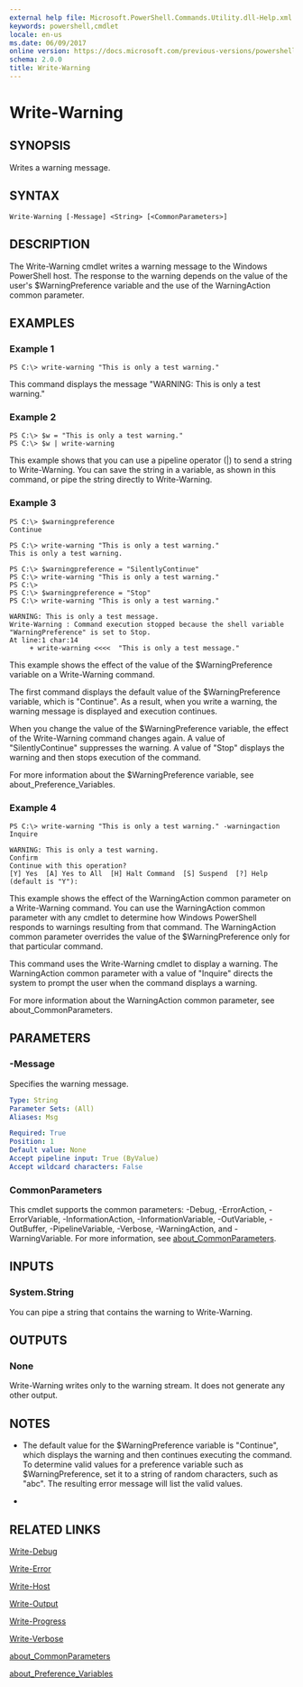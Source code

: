 ```yaml
---
external help file: Microsoft.PowerShell.Commands.Utility.dll-Help.xml
keywords: powershell,cmdlet
locale: en-us
ms.date: 06/09/2017
online version: https://docs.microsoft.com/previous-versions/powershell/module/microsoft.powershell.utility/write-warning?view=powershell-4.0&WT.mc_id=ps-gethelp
schema: 2.0.0
title: Write-Warning
---
```


# Write-Warning

## SYNOPSIS
Writes a warning message.

## SYNTAX

```
Write-Warning [-Message] <String> [<CommonParameters>]
```

## DESCRIPTION
The Write-Warning cmdlet writes a warning message to the Windows PowerShell host.
The response to the warning depends on the value of the user's $WarningPreference variable and the use of the WarningAction common parameter.

## EXAMPLES

### Example 1
```
PS C:\> write-warning "This is only a test warning."
```

This command displays the message "WARNING: This is only a test warning."

### Example 2
```
PS C:\> $w = "This is only a test warning."
PS C:\> $w | write-warning
```

This example shows that you can use a pipeline operator (|) to send a string to Write-Warning.
You can save the string in a variable, as shown in this command, or pipe the string directly to Write-Warning.

### Example 3
```
PS C:\> $warningpreference
Continue

PS C:\> write-warning "This is only a test warning."
This is only a test warning.

PS C:\> $warningpreference = "SilentlyContinue"
PS C:\> write-warning "This is only a test warning."
PS C:\>
PS C:\> $warningpreference = "Stop"
PS C:\> write-warning "This is only a test warning."

WARNING: This is only a test message.
Write-Warning : Command execution stopped because the shell variable "WarningPreference" is set to Stop.
At line:1 char:14
     + write-warning <<<<  "This is only a test message."
```

This example shows the effect of the value of the $WarningPreference variable on a Write-Warning command.

The first command displays the default value of the $WarningPreference variable, which is "Continue".
As a result, when you write a warning, the warning message is displayed and execution continues.

When you change the value of the $WarningPreference variable, the effect of the Write-Warning command changes again.
A value of "SilentlyContinue" suppresses the warning.
A value of "Stop" displays the warning and then stops execution of the command.

For more information about the $WarningPreference variable, see about_Preference_Variables.

### Example 4
```
PS C:\> write-warning "This is only a test warning." -warningaction Inquire

WARNING: This is only a test warning.
Confirm
Continue with this operation?
[Y] Yes  [A] Yes to All  [H] Halt Command  [S] Suspend  [?] Help (default is "Y"):
```

This example shows the effect of the WarningAction common parameter on a Write-Warning command.
You can use the WarningAction common parameter with any cmdlet to determine how Windows PowerShell responds to warnings resulting from that command.
The WarningAction common parameter overrides the value of the $WarningPreference only for that particular command.

This command uses the Write-Warning cmdlet to display a warning.
The WarningAction common parameter with a value of "Inquire" directs the system to prompt the user when the command displays a warning.

For more information about the WarningAction common parameter, see about_CommonParameters.

## PARAMETERS

### -Message
Specifies the warning message.

```yaml
Type: String
Parameter Sets: (All)
Aliases: Msg

Required: True
Position: 1
Default value: None
Accept pipeline input: True (ByValue)
Accept wildcard characters: False
```

### CommonParameters
This cmdlet supports the common parameters: -Debug, -ErrorAction, -ErrorVariable, -InformationAction, -InformationVariable, -OutVariable, -OutBuffer, -PipelineVariable, -Verbose, -WarningAction, and -WarningVariable. For more information, see [about_CommonParameters](https://go.microsoft.com/fwlink/?LinkID=113216).

## INPUTS

### System.String
You can pipe a string that contains the warning to Write-Warning.

## OUTPUTS

### None
Write-Warning writes only to the warning stream.
It does not generate any other output.

## NOTES
* The default value for the $WarningPreference variable is "Continue", which displays the warning and then continues executing the command. To determine valid values for a preference variable such as $WarningPreference, set it to a string of random characters, such as "abc". The resulting error message will list the valid values.

*

## RELATED LINKS

[Write-Debug](Write-Debug.md)

[Write-Error](Write-Error.md)

[Write-Host](Write-Host.md)

[Write-Output](Write-Output.md)

[Write-Progress](Write-Progress.md)

[Write-Verbose](Write-Verbose.md)

[about_CommonParameters](../Microsoft.PowerShell.Core/About/about_CommonParameters.md)

[about_Preference_Variables](../Microsoft.PowerShell.Core/About/about_Preference_Variables.md)


